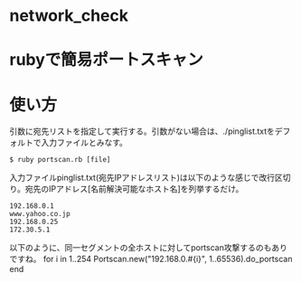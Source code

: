 network_check
=============

# rubyで簡易ポートスキャン


# 使い方
引数に宛先リストを指定して実行する。引数がない場合は、./pinglist.txtをデフォルトで入力ファイルとみなす。

    $ ruby portscan.rb [file]

入力ファイルpinglist.txt(宛先IPアドレスリスト)は以下のような感じで改行区切り。宛先のIPアドレス[名前解決可能なホスト名]を列挙するだけ。

    192.168.0.1
    www.yahoo.co.jp
    192.168.0.25
    172.30.5.1


以下のように、同一セグメントの全ホストに対してportscan攻撃するのもありですね。
    for i in 1..254
      Portscan.new("192.168.0.#{i}", 1..65536).do_portscan
    end
